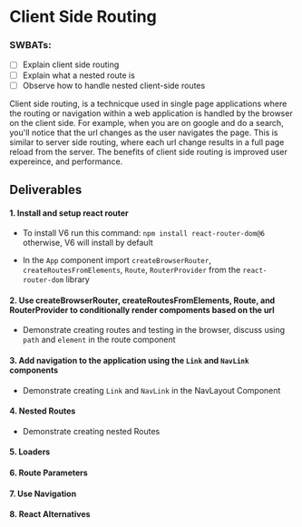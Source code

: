 # Client Side Routing

### SWBATs:

- [ ] Explain client side routing
- [ ] Explain what a nested route is
- [ ] Observe how to handle nested client-side routes

Client side routing, is a technicque used in single page applications where the routing or navigation within a web application is handled by the browser on the client side. For example, when you are on google and do a search, you'll notice that the url changes as the user navigates the page. This is similar to server side routing, where each url change results in a full page reload from the server. The benefits of client side routing is improved user expereince, and performance.

## Deliverables

#### 1. Install and setup react router

- To install V6 run this command: `npm install react-router-dom@6` otherwise, V6 will install by default

- In the `App` component import `createBrowserRouter`, `createRoutesFromElements`, `Route`, `RouterProvider` from the `react-router-dom` library

#### 2.  Use createBrowserRouter, createRoutesFromElements, Route, and RouterProvider to conditionally render compoments based on the url

- Demonstrate creating routes and testing in the browser, discuss using `path` and `element` in the route component

#### 3. Add navigation to the application using the `Link` and `NavLink` components

- Demonstrate creating `Link` and `NavLink` in the NavLayout Component

#### 4. Nested Routes
 - Demonstrate creating nested Routes

#### 5. Loaders


#### 6. Route Parameters


#### 7. Use Navigation

#### 8. React Alternatives